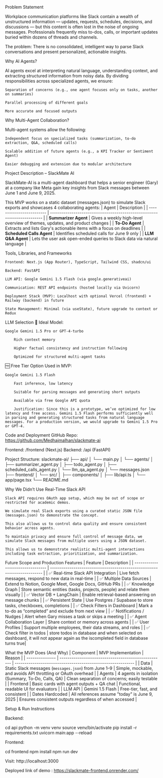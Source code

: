 Problem Statement

Workplace communication platforms like Slack contain a wealth of unstructured information — updates, requests, schedules, decisions, and discussions — but this content is often lost in the noise of ongoing messages. Professionals frequently miss to-dos, calls, or important updates buried within dozens of threads and channels.

The problem:
There is no consolidated, intelligent way to parse Slack conversations and present personalized, actionable insights.

Why AI Agents?

AI agents excel at interpreting natural language, understanding context, and extracting structured information from noisy data. By dividing responsibilities across specialized agents, we ensure:

    Separation of concerns (e.g., one agent focuses only on tasks, another on summaries)

    Parallel processing of different goals

    More accurate and focused outputs

Why Multi-Agent Collaboration?

Multi-agent systems allow the following:

    Independent focus on specialized tasks (summarization, to-do extraction, Q&A, scheduled calls)

    Scalable addition of future agents (e.g., a KPI Tracker or Sentiment Agent)

    Easier debugging and extension due to modular architecture

Project Description – SlackMate AI

SlackMate-AI is a multi-agent dashboard that helps a senior engineer (Gary) at a company like Meta gain key insights from Slack messages between June 1 and June 9, 2025.

This MVP works on a static dataset (messages.json) to simulate Slack exports and showcases 4 collaborating agents:
| Agent                     | Description                                                                |
| ------------------------- | -------------------------------------------------------------------------- |
| **Summarizer Agent**      | Gives a weekly high-level overview of themes, updates, and product changes |
| **To-Do Agent**           | Extracts and lists Gary's actionable items with a focus on deadlines       |
| **Scheduled Calls Agent** | Identifies scheduled calls for June 9 only                                 |
| **LLM Q\&A Agent**        | Lets the user ask open-ended queries to Slack data via natural language    |

Tools, Libraries, and Frameworks

    Frontend: Next.js (App Router), TypeScript, Tailwind CSS, shadcn/ui

    Backend: FastAPI

    LLM API: Google Gemini 1.5 Flash (via google.generativeai)

    Communication: REST API endpoints (hosted locally via Uvicorn)

    Deployment Stack (MVP): Localhost with optional Vercel (frontend) + Railway (backend) in future

    State Management: Minimal (via useState), future upgrade to context or Redux

LLM Selection
💎 Ideal Model:

    Google Gemini 1.5 Pro or GPT-4-turbo

        Rich context memory

        Higher factual consistency and instruction following

        Optimized for structured multi-agent tasks

🆓 Free Tier Option Used in MVP:

    Google Gemini 1.5 Flash

        Fast inference, low latency

        Suitable for parsing messages and generating short outputs

        Available via free Google API quota

        Justification: Since this is a prototype, we’ve optimized for low latency and free access. Gemini 1.5 Flash performs sufficiently well in parsing and generating structured tasks from natural language messages. For a production version, we would upgrade to Gemini 1.5 Pro or GPT-4.
Code and Deployment
GitHub Repo: https://github.com/Medhajmalhan/slackmate-ai

Frontend: /frontend (Next.js)
Backend: /api (FastAPI)

Project Structure:
slackmate-ai/
├── api/
│   └── main.py
│   └── agents/
│       ├── summarizer_agent.py
│       ├── todo_agent.py
│       ├── scheduled_calls_agent.py
│       └── llm_qa_agent.py
│   └── messages.json
├── frontend/
│   └── src/
│       ├── components/
│       ├── lib/api.ts
│       └── app/page.tsx
└── README.md

Why We Didn’t Use Real-Time Slack API

    Slack API requires OAuth app setup, which may be out of scope or restricted for academic demos.

    We simulate real Slack exports using a curated static JSON file (messages.json) to demonstrate the concept.

    This also allows us to control data quality and ensure consistent behavior across agents.
    
    To maintain privacy and ensure full control of message data, we simulate Slack messages from multiple users using a JSON dataset.
    
    This allows us to demonstrate realistic multi-agent interactions including task extraction, prioritization, and summarization.

 Future Scope and Production Features
 | Feature                           | Description                                                                |
| --------------------------------- | -------------------------------------------------------------------------- |
| ✅ Real-time Slack API Integration | Live fetch messages, respond to new data in real-time                      |
| ✅ Multiple Data Sources           | Extend to Notion, Google Meet, Google Docs, GitHub PRs                     |
| ✅ Knowledge Graph                 | Store semantic entities (tasks, projects, people) and relate them visually |
| ✅ Vector DB + LangChain           | Enable retrieval-based answering on message chunks                         |
| ✅ Persistent State                | Use Postgres / Supabase to store tasks, checkboxes, completions            |
| ✅ Check Filters in Dashboard      | Mark a to-do as “completed” and exclude from next view                     |
| ✅ Notifications / Nudges          | Alert when Gary misses a task or skips a meeting                           |
| ✅ Agent Collaboration Layer       | Share context or memory across agents                                      |
| ✅ User Profiles                   | Support multiple employees, their data streams, and roles                  |
| ✅ Check filter in todos           | store todos in database and when selected on dashboard, it will not appear again as the iscompleted field in database turns true|


What the MVP Does (And Why)
| Component       | MVP Implementation                                    | Reason                                                        |
| --------------- | ----------------------------------------------------- | ------------------------------------------------------------- |
| Data            | Static Slack messages (`messages.json`) from June 1–9 | Simple, mockable, and avoids API throttling or OAuth overhead |
| Agents          | 4 agents in isolation (Summary, To-Do, Calls, QA)     | Clean separation of concerns; easily testable                 |
| Frontend        | Basic cards with agent outputs + QA chat              | Functional, readable UI for evaluators                        |
| LLM API         | Gemini 1.5 Flash                                      | Free-tier, fast, and consistent                               |
| Dates Hardcoded | All references assume "today" is June 9, 2025         | Ensures consistent outputs regardless of when accessed        |

Setup & Run Instructions

Backend:

cd api
python -m venv venv
source venv/bin/activate
pip install -r requirements.txt
uvicorn main:app --reload

Frontend:

cd frontend
npm install
npm run dev

Visit: http://localhost:3000

Deployed link of demo : https://slackmate-frontend.onrender.com/
